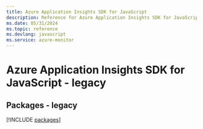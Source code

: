 ```yaml
---
title: Azure Application Insights SDK for JavaScript
description: Reference for Azure Application Insights SDK for JavaScript
ms.date: 05/31/2024
ms.topic: reference
ms.devlang: javascript
ms.service: azure-monitor
---
```

# Azure Application Insights SDK for JavaScript - legacy
## Packages - legacy
[!INCLUDE [packages](application-insights-index.md)]